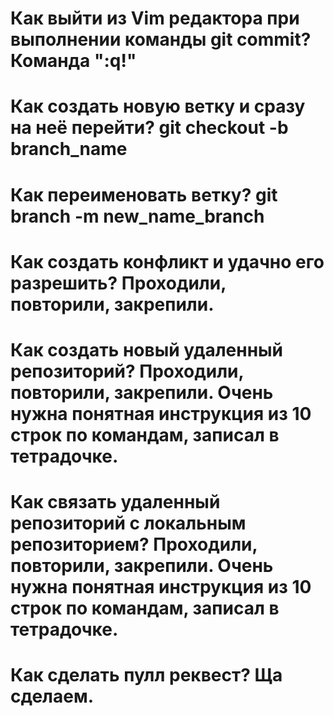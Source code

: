 # Как выйти из Vim редактора при выполнении команды git commit? Команда ":q!"

# Как создать новую ветку и сразу на неё перейти? git checkout -b branch_name

# Как переименовать ветку? git branch -m new_name_branch 

# Как создать конфликт и удачно его разрешить? Проходили, повторили, закрепили.

# Как создать новый удаленный репозиторий? Проходили, повторили, закрепили. Очень нужна понятная инструкция из 10 строк по командам, записал в тетрадочке.

# Как связать удаленный репозиторий с локальным репозиторием? Проходили, повторили, закрепили. Очень нужна понятная инструкция из 10 строк по командам, записал в тетрадочке.

# Как сделать пулл реквест? Ща сделаем.